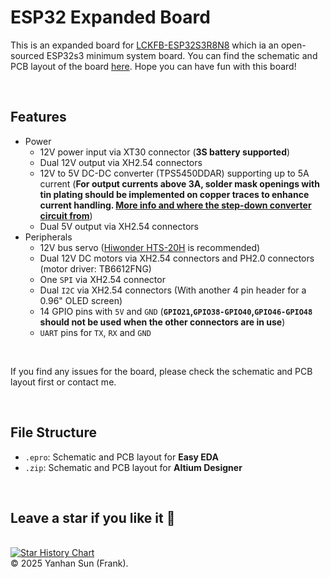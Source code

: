 # ESP32 Expanded Board
This is an expanded board for [LCKFB-ESP32S3R8N8](https://jlcpcb.com/partdetail/lcscboards-LCKFBESP32S3R8N8/C20626143) which ia an open-sourced ESP32s3 minimum system board. You can find the schematic and PCB layout of the board [here](https://oshwhub.com/li-chuang-kai-fa-ban/li-chuang-esp32s3r8n8-kai-fa-ban). Hope you can have fun with this board!

<br>

## Features
- Power
  - 12V power input via XT30 connector (**3S battery supported**)
  - Dual 12V output via XH2.54 connectors
  - 12V to 5V DC-DC converter (TPS5450DDAR) supporting up to 5A current (**For output currents above 3A, solder mask openings with tin plating should be implemented on copper traces to enhance current handling. [More info and where the step-down converter circuit from](https://oshwhub.com/quan-guo-dian-sai/dian-sai-mo-kuai-tps5450-jiang-ya-mo-kuai)**)
  - Dual 5V output via XH2.54 connectors
- Peripherals
  - 12V bus servo ([Hiwonder HTS-20H](https://www.hiwonder.com/collections/bus-servo/products/hts-20h?variant=39700596916311) is recommended)
  - Dual 12V DC motors via XH2.54 connectors and PH2.0 connectors (motor driver: TB6612FNG)
  - One `SPI` via XH2.54 connector
  - Dual `I2C` via XH2.54 connectors (With another 4 pin header for a 0.96" OLED screen)
  - 14 GPIO pins with `5V` and `GND` (**`GPIO21`,`GPIO38-GPIO40`,`GPIO46-GPIO48` should not be used when the other connectors are in use**) 
  - `UART` pins for `TX`, `RX` and `GND`
  
<br>
  
If you find any issues for the board, please check the schematic and PCB layout first or contact me.
  
<br>
  
## File Structure
- `.epro`: Schematic and PCB layout for **Easy EDA**
- `.zip`: Schematic and PCB layout for **Altium Designer**

<br>
  
## Leave a star if you like it 🥰

<br>[![Star History Chart](https://api.star-history.com/svg?repos=FrankYanhanSun/USBhub&type=Date)](https://star-history.com/#FrankYanhanSun/USBhub&Date)
<br>
© 2025 Yanhan Sun (Frank).